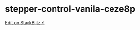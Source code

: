 # stepper-control-vanila-ceze8p

[Edit on StackBlitz ⚡️](https://stackblitz.com/edit/stepper-control-vanila-ceze8p)